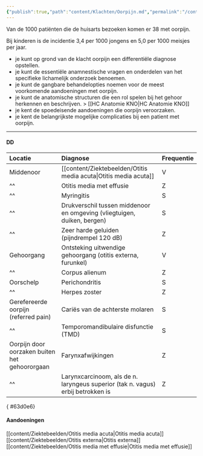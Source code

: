 ```yaml
---
{"publish":true,"path":"content/Klachten/Oorpijn.md","permalink":"/content/klachten/oorpijn/","title":"Oorpijn","tags":["KNO","Klacht"]}
---
```




Van de 1000 patiënten die de huisarts bezoeken komen er 38 met oorpijn.

Bij kinderen is de incidentie 3,4 per 1000 jongens en 5,0 per 1000 meisjes per jaar.

-   je kunt op grond van de klacht oorpijn een differentiële diagnose opstellen.
-   je kunt de essentiële anamnestische vragen en onderdelen van het specifieke lichamelijk onderzoek benoemen.
-   je kunt de gangbare behandelopties noemen voor de meest voorkomende aandoeningen met oorpijn.
-   je kunt de anatomische structuren die een rol spelen bij het gehoor herkennen en beschrijven. > [[HC Anatomie KNO\|HC Anatomie KNO]]
-   je kent de spoedeisende aandoeningen die oorpijn veroorzaken.
-   je kent de belangrijkste mogelijke complicaties bij een patient met oorpijn.
---

#### DD


|   Locatie   |  Diagnose    |  Frequentie   |
|:-----|:-----|:-----|
| Middenoor     | [[content/Ziektebeelden/Otitis media acuta\|Otitis media acuta]]    |   V    |
|  ^^    | Otitis media met effusie     |   Z   |
|  ^^    | Myringitis     |   S   |
|  ^^    |  Drukverschil tussen middenoor en omgeving (vliegtuigen, duiken, bergen)    |   S   |
|  ^^    |  Zeer harde geluiden (pijndrempel 120 dB)    |   Z   |
| Gehoorgang     | Ontsteking uitwendige gehoorgang (otitis externa, furunkel)   | V     |
| ^^     | Corpus alienum      |    Z |
|  Oorschelp    | Perichondritis     |   S   |
| ^^     | Herpes zoster      |   Z   |
|  Gerefereerde oorpijn (referred pain)       | Cariës van de achterste molaren      | S     |
| ^^     |  Temporomandibulaire disfunctie (TMD)    |   S   |
| Oorpijn door oorzaken buiten het gehoororgaan|Farynxafwijkingen|Z|
|^^|Larynxcarcinoom, als de n. laryngeus superior (tak n. vagus) erbij betrokken is|Z|
{ #63d0e6}






#### Aandoeningen

[[content/Ziektebeelden/Otitis media acuta\|Otitis media acuta]]
[[content/Ziektebeelden/Otitis externa\|Otitis externa]]
[[content/Ziektebeelden/Otitis media met effusie\|Otitis media met effusie]]
